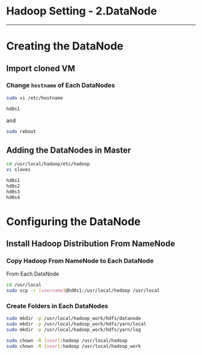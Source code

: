 # Hadoop Setting - 2.DataNode

---
# Creating the DataNode

## Import cloned VM

### Change ```hostname``` of Each DataNodes

```sh
sudo vi /etc/hostname

hd0s1
```
and 
```sh
sudo reboot
```

## Adding the DataNodes in Master

```sh
cd /usr/local/hadoop/etc/hadoop
vi slaves
```

```sh
hd0s1
hd0s2
hd0s3
hd0s4
```

# Configuring the DataNode

## Install Hadoop Distribution From NameNode

### Copy Hadoop From NameNode to Each DataNode

From Each DataNode

```sh
cd /usr/local
sudo scp -r [username]@hd0s1:/usr/local/hadoop /usr/local
```

### Create Folders in Each DataNodes
```sh
sudo mkdir -p /usr/local/hadoop_work/hdfs/datanode
sudo mkdir -p /usr/local/hadoop_work/hdfs/yarn/local
sudo mkdir -p /usr/local/hadoop_work/hdfs/yarn/log

sudo chown -R [user]:hadoop /usr/local/hadoop
sudo chown -R [user]:hadoop /usr/local/hadoop_work
```
